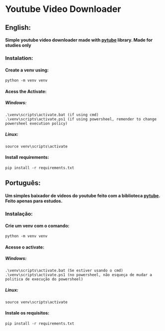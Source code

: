 # Youtube Video Downloader
## English:
#### Simple youtube video downloader made with [pytube](https://python-pytube.readthedocs.io/en/latest/index.html) library. Made for studies only

### Instalation:
#### Create a venv using:
```
python -m venv venv
```

#### Acess the Activate:
##### Windows:
```
.\venv\scripts\activate.bat (if using cmd)
.\venv\scripts\activate.ps1 (if using powersheel, remender to change powersheel execution policy)
```
##### Linux:
```
source venv\scripts\activate
```

#### Install requirements:
```
pip install -r requirements.txt
```

## Português:
#### Um simples baixador de videos do youtube feito com a biblioteca [pytube](https://python-pytube.readthedocs.io/en/latest/index.html). Feito apenas para estudos.

### Instalação:
#### Crie um venv com o comando:
```
python -m venv venv
```

#### Acesse o activate:
##### Windows:
```
.\venv\scripts\activate.bat (Se estiver usando o cmd)
.\venv\scripts\activate.ps1 (no powersheel, não esqueça de mudar a politica de execução do powersheel)
```
##### Linux:
```
source venv\scripts\activate
```

#### Instale os requisitos:
```
pip install -r requirements.txt
```
